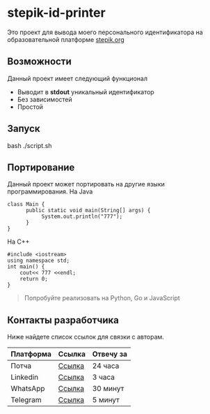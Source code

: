 # **stepik-id-printer**
Это проект для вывода моего персонального идентификатора на образовательной платформе [stepik.org](https://stepik.org)

## **Возможности**
Данный проект имеет следующий функционал

* Выводит в **stdout** уникальный идентификатор
* Без зависимостей
* Простой

## **Запуск**

bash ./script.sh

## **Портирование**

Данный проект может портировать на другие языки программирования.
На Java

```
class Main {
      public static void main(String[] args) {
           System.out.println("777");
      }
}
```

На C++
```
#include <iostream>
using namespace std;
int main() {
    cout<< 777 <<endl;
    return 0;
}
```
> Попробуйте реализовать на Python, Go и JavaScript

## **Контакты разработчика**
Ниже найдете список ссылок для связки с авторам.

| **Платформа**|**Ссылка**                           | **Отвечу за**| 
|--------------|-------------------------------------|--------------|
| Потча        |[Ссылка](https://https://mail.ru)    | 24 часа      |
|  Linkedin    |[Ссылка](https://ru.linkedin.com)    | 3 часа       |
|  WhatsApp    |[Ссылка](https://web.whatsapp.com)   | 30 минут     | 
| Telegram     |[Ссылка](https://web.telegram.org/a/)| 5 минут      |
     
